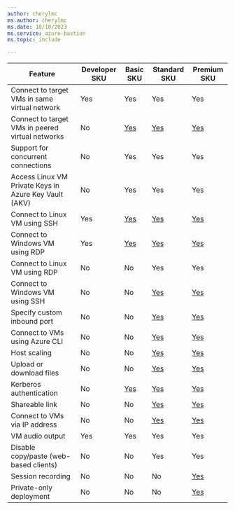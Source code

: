 ```yaml
---
author: cherylmc
ms.author: cherylmc
ms.date: 10/10/2023
ms.service: azure-bastion
ms.topic: include

---
```


| Feature | Developer SKU |Basic SKU | Standard SKU | Premium SKU | 
|---|---|---|---|---|
| Connect to target VMs in same virtual network | Yes | Yes | Yes | Yes |
| Connect to target VMs in peered virtual networks | No| [Yes](../articles/bastion/vnet-peering.md) |  [Yes](../articles/bastion/vnet-peering.md)|[Yes](../articles/bastion/vnet-peering.md) |
| Support for concurrent connections | No | Yes | Yes| Yes |
| Access Linux VM Private Keys in Azure Key Vault (AKV) | No| Yes | Yes | Yes |
| Connect to Linux VM using SSH | Yes| [Yes](../articles/bastion/bastion-connect-vm-ssh-linux.md) | [Yes](../articles/bastion/bastion-connect-vm-ssh-linux.md)|[Yes](../articles/bastion/bastion-connect-vm-ssh-linux.md) |
| Connect to Windows VM using RDP | Yes| [Yes](../articles/bastion/bastion-connect-vm-rdp-windows.md) | [Yes](../articles/bastion/bastion-connect-vm-rdp-windows.md)| [Yes](../articles/bastion/bastion-connect-vm-rdp-windows.md)|
| Connect to Linux VM using RDP | No|  No | Yes | Yes |
| Connect to Windows VM using SSH | No|  No  | [Yes](../articles/bastion/bastion-connect-vm-ssh-windows.md)|[Yes](../articles/bastion/bastion-connect-vm-ssh-windows.md)|
| Specify custom inbound port | No| No | [Yes](../articles/bastion/configuration-settings.md#ports)|[Yes](../articles/bastion/configuration-settings.md#ports)|
| Connect to VMs using Azure CLI | No| No | [Yes](../articles/bastion/native-client.md)|[Yes](../articles/bastion/native-client.md)|
| Host scaling | No|  No  | [Yes](../articles/bastion/configuration-settings.md#instance) |[Yes](../articles/bastion/configuration-settings.md#instance) |
| Upload or download files | No|  No  | [Yes](../articles/bastion/vm-upload-download-native.md)|[Yes](../articles/bastion/vm-upload-download-native.md)|
| Kerberos authentication | No| [Yes](../articles/bastion/kerberos-authentication-portal.md) |[Yes](../articles/bastion/kerberos-authentication-portal.md)|[Yes](../articles/bastion/kerberos-authentication-portal.md)|
| Shareable link | No| No | [Yes](../articles/bastion/shareable-link.md) | [Yes](../articles/bastion/shareable-link.md) |
| Connect to VMs via IP address | No| No | [Yes](../articles/bastion/connect-ip-address.md)|[Yes](../articles/bastion/connect-ip-address.md)|
| VM audio output | Yes | Yes | Yes | Yes |
| Disable copy/paste (web-based clients) | No|  No  | Yes | Yes |
| Session recording | No | No | No | [Yes](../articles/bastion/session-recording.md) |
| Private-only deployment | No | No | No | [Yes](../articles/bastion/private-only-deployment.md) |
